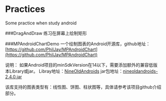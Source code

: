 # Practices
Some practice when study android

###DragAndDraw
练习在屏幕上绘制矩形

###MPAndroidChartDemo
一个绘制图表的Android开源库，github地址：[https://github.com/PhilJay/MPAndroidChart](https://github.com/PhilJay/MPAndroidChart)

说明：
如果Android项目的minSdkVersion在14以下，需要添加额外的兼容低版本Library或jar。
Libray地址：[NineOldAndroids](https://github.com/JakeWharton/NineOldAndroids)
jar包地址：[nineoldandroids-2.4.0.jar](https://github.com/JakeWharton/NineOldAndroids/downloads)

该库支持的图表类型有：线性图、饼图、柱状图等，具体请参考该项目github介绍部分。
